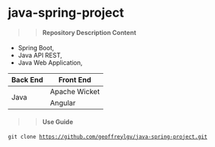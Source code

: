 # java-spring-project
>> #### Repository Description Content
  +  Spring Boot, 
  +  Java API REST, 
  +  Java Web Application, 
  <table>
  <thead>
    <th>Back End</th>
    <th> Front End</th>
  </thead>
  <tbody>
    <tr>
      <td rowspan="2">Java</td>
      <td>Apache Wicket</td>
    </tr>
    <tr>
      <td>Angular</td>
    </tr>
  </table>


>> #### Use Guide
<code>git clone https://github.com/geoffreylgv/java-spring-project.git</code>
